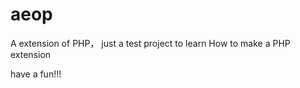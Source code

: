 # aeop
A extension of PHP， just a test project to learn How to make a PHP extension 

have a fun!!!
